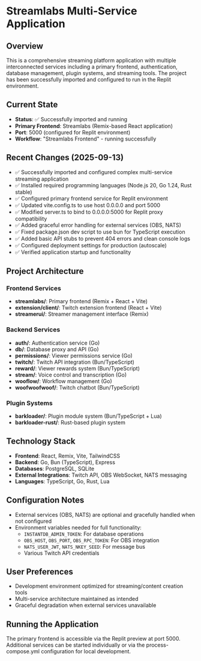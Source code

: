 # Streamlabs Multi-Service Application

## Overview
This is a comprehensive streaming platform application with multiple interconnected services including a primary frontend, authentication, database management, plugin systems, and streaming tools. The project has been successfully imported and configured to run in the Replit environment.

## Current State
- **Status**: ✅ Successfully imported and running
- **Primary Frontend**: Streamlabs (Remix-based React application)
- **Port**: 5000 (configured for Replit environment)
- **Workflow**: "Streamlabs Frontend" - running successfully

## Recent Changes (2025-09-13)
- ✅ Successfully imported and configured complex multi-service streaming application
- ✅ Installed required programming languages (Node.js 20, Go 1.24, Rust stable)
- ✅ Configured primary frontend service for Replit environment
- ✅ Updated vite.config.ts to use host 0.0.0.0 and port 5000
- ✅ Modified server.ts to bind to 0.0.0.0:5000 for Replit proxy compatibility
- ✅ Added graceful error handling for external services (OBS, NATS)
- ✅ Fixed package.json dev script to use bun for TypeScript execution
- ✅ Added basic API stubs to prevent 404 errors and clean console logs
- ✅ Configured deployment settings for production (autoscale)
- ✅ Verified application startup and functionality

## Project Architecture

### Frontend Services
- **streamlabs/**: Primary frontend (Remix + React + Vite)
- **extension/client/**: Twitch extension frontend (React + Vite)
- **streamerui/**: Streamer management interface (Remix)

### Backend Services
- **auth/**: Authentication service (Go)
- **db/**: Database proxy and API (Go)
- **permissions/**: Viewer permissions service (Go)
- **twitch/**: Twitch API integration (Bun/TypeScript)
- **reward/**: Viewer rewards system (Bun/TypeScript)
- **stream/**: Voice control and transcription (Go)
- **wooflow/**: Workflow management (Go)
- **woofwoofwoof/**: Twitch chatbot (Bun/TypeScript)

### Plugin Systems
- **barkloader/**: Plugin module system (Bun/TypeScript + Lua)
- **barkloader-rust/**: Rust-based plugin system

## Technology Stack
- **Frontend**: React, Remix, Vite, TailwindCSS
- **Backend**: Go, Bun (TypeScript), Express
- **Databases**: PostgreSQL, SQLite
- **External Integrations**: Twitch API, OBS WebSocket, NATS messaging
- **Languages**: TypeScript, Go, Rust, Lua

## Configuration Notes
- External services (OBS, NATS) are optional and gracefully handled when not configured
- Environment variables needed for full functionality:
  - `INSTANTDB_ADMIN_TOKEN`: For database operations
  - `OBS_HOST`, `OBS_PORT`, `OBS_RPC_TOKEN`: For OBS integration
  - `NATS_USER_JWT`, `NATS_NKEY_SEED`: For message bus
  - Various Twitch API credentials

## User Preferences
- Development environment optimized for streaming/content creation tools
- Multi-service architecture maintained as intended
- Graceful degradation when external services unavailable

## Running the Application
The primary frontend is accessible via the Replit preview at port 5000. Additional services can be started individually or via the process-compose.yml configuration for local development.